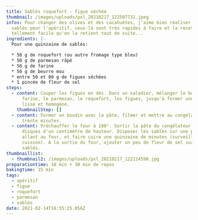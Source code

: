 ```yaml
---
title: Sablés roquefort - figue séchée
thumbnail: /images/uploads/pxl_20210217_122507731.jpeg
infos: Pour changer des olives et des cacahuètes, j'aime bien réaliser des
  sablés pour l'apéritif, ceux-là sont très rapides à faire et la recette est
  tellement facile qu'on la retient tout de suite...
ingredients: |-
  Pour une quinzaine de sablés:

  * 50 g de roquefort (ou autre fromage type bleu)
  * 50 g de parmesan râpé
  * 50 g de farine
  * 50 g de beurre mou
  * entre 50 et 80 g de figues séchées 
  * 1 pincée de fleur de sel
steps:
  - content: Couper les figues en dés. Dans un saladier, mélanger le beurre, la
      farine, le parmesan, le roquefort, les figues, jusqu'à former une pâte
      lisse et homogène.
    thumbnailStep: []
  - content: Former un boudin avec la pâte, filmer et mettre au congélateur au moins
      trente minutes.
  - content: Préchauffer le four à 180°. Sortir la pâte du congélateur et couper des
      disques d'un centimètre de hauteur. Disposer les sablés sur une plaque
      allant au four, et faire cuire une quinzaine de minutes (surveiller la
      cuisson). A la sortie du four, ajouter un peu de fleur de sel sur les
      sablés.
thumbnaillist:
  - thumbnail2: /images/uploads/pxl_20210217_122114598.jpg
preparationtime: 10 min + 30 min de repos
bakingtime: 15 min
tags:
  - apéritif
  - figue
  - roquefort
  - parmesan
  - sablés
date: 2021-02-14T16:55:25.056Z
---
```

